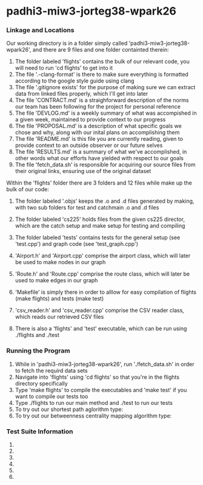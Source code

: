 # padhi3-miw3-jorteg38-wpark26

### Linkage and Locations

Our working directory is in a folder simply called 'padhi3-miw3-jorteg38-wpark26', and there are 9 files and one folder containted therein:
1. The folder labeled 'flights' contains the bulk of our relevant code, you will need to run 'cd flights' to get into it
2. The file '.-clang-format' is there to make sure everything is formatted according to the google style guide using clang
3. The file '.gitignore exists' for the purpose of making sure we can extract data from linked files properly, which I'll get into later
4. The file 'CONTRACT.md' is a straighforward description of the norms our team has been following for the project for personal reference
5. The file 'DEVLOG.md' is a weekly summary of what was accompished in a given week, maintained to provide context to our progress
6. The file 'PROPOSAL.md' is a description of what specific goals we chose and why, along with our inital plans on accomplishing them
7. The file 'README.md' is this file you are currently reading, given to provide context to an outside observer or our future selves
8. The file 'RESULTS.md' is a summary of what we've accomplished, in other words what our efforts have yielded with respect to our goals
9. The file 'fetch_data.sh' is responsible for acquiring our source files from their original links, ensuring use of the original dataset

Within the 'flights' folder there are 3 folders and 12 files while make up the bulk of our code:
1. The folder labeled '.objs' keeps the .o and .d files generated by making, with two sub folders for test and catchmain .o and .d files
2. The folder labeled 'cs225' holds files from the given cs225 director, which are the catch setup and make setup for testing and compiling
3. The folder labeled 'tests' contains tests for the general setup (see 'test.cpp') and graph code (see 'test_graph.cpp')
4. 'Airport.h' and 'Airport.cpp' comprise the airport class, which will later be used to make nodes in our graph
5. 'Route.h' and 'Route.cpp' comprise the route class, which will later be used to make edges in our graph
6. 'Makefile' is simply there in order to alllow for easy compilation of flights (make flights) and tests (make test)
7. 'csv_reader.h' and 'csv_reader.cpp' comprise the CSV reader class, which reads our retrieved CSV files

9. There is also a 'flights' and 'test' executable, which can be run using ./flights and ./test

 
### Running the Program
1. While in 'padhi3-miw3-jorteg38-wpark26', run './fetch_data.sh' in order to fetch the requird data sets
2. Navigate into 'flights' using 'cd flights' so that you're in the flights directory specifically
3. Type 'make flights' to compile the executables and 'make test' if you want to compile our tests too
4. Type ./flights to run our main method and ./test to run our tests
5. To try out our shortest path aglorithm type:
6. To try out our betweenness centrality mapping algorithm type:

### Test Suite Information
1. 
2. 
3. 
4. 
5. 
6. 
